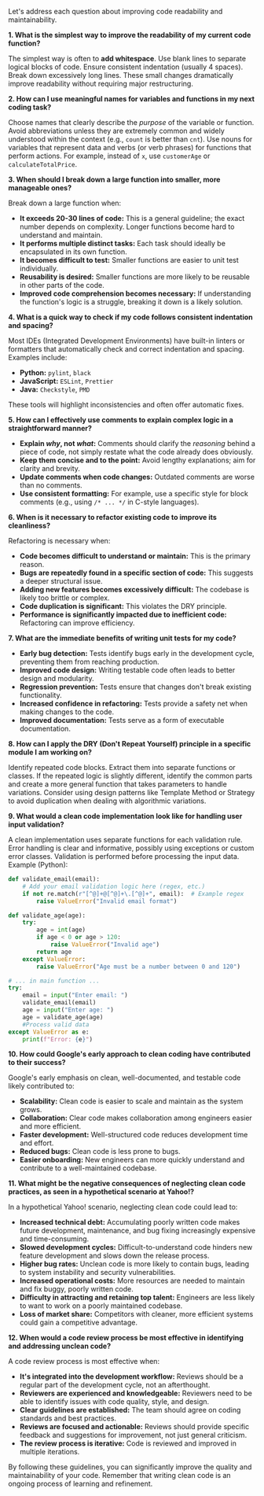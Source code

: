 Let's address each question about improving code readability and maintainability.

**1. What is the simplest way to improve the readability of my current code function?**

The simplest way is often to **add whitespace**.  Use blank lines to separate logical blocks of code.  Ensure consistent indentation (usually 4 spaces).  Break down excessively long lines.  These small changes dramatically improve readability without requiring major restructuring.

**2. How can I use meaningful names for variables and functions in my next coding task?**

Choose names that clearly describe the *purpose* of the variable or function.  Avoid abbreviations unless they are extremely common and widely understood within the context (e.g., `count` is better than `cnt`).  Use nouns for variables that represent data and verbs (or verb phrases) for functions that perform actions.  For example, instead of `x`, use `customerAge` or `calculateTotalPrice`.

**3. When should I break down a large function into smaller, more manageable ones?**

Break down a large function when:

* **It exceeds 20-30 lines of code:**  This is a general guideline; the exact number depends on complexity.  Longer functions become hard to understand and maintain.
* **It performs multiple distinct tasks:** Each task should ideally be encapsulated in its own function.
* **It becomes difficult to test:** Smaller functions are easier to unit test individually.
* **Reusability is desired:** Smaller functions are more likely to be reusable in other parts of the code.
* **Improved code comprehension becomes necessary:** If understanding the function's logic is a struggle, breaking it down is a likely solution.

**4. What is a quick way to check if my code follows consistent indentation and spacing?**

Most IDEs (Integrated Development Environments) have built-in linters or formatters that automatically check and correct indentation and spacing.  Examples include:

* **Python:** `pylint`, `black`
* **JavaScript:** `ESLint`, `Prettier`
* **Java:** `Checkstyle`, `PMD`

These tools will highlight inconsistencies and often offer automatic fixes.

**5. How can I effectively use comments to explain complex logic in a straightforward manner?**

* **Explain *why*, not *what*:** Comments should clarify the *reasoning* behind a piece of code, not simply restate what the code already does obviously.
* **Keep them concise and to the point:** Avoid lengthy explanations; aim for clarity and brevity.
* **Update comments when code changes:** Outdated comments are worse than no comments.
* **Use consistent formatting:**  For example, use a specific style for block comments (e.g., using `/* ... */` in C-style languages).

**6. When is it necessary to refactor existing code to improve its cleanliness?**

Refactoring is necessary when:

* **Code becomes difficult to understand or maintain:**  This is the primary reason.
* **Bugs are repeatedly found in a specific section of code:**  This suggests a deeper structural issue.
* **Adding new features becomes excessively difficult:**  The codebase is likely too brittle or complex.
* **Code duplication is significant:**  This violates the DRY principle.
* **Performance is significantly impacted due to inefficient code:**  Refactoring can improve efficiency.


**7. What are the immediate benefits of writing unit tests for my code?**

* **Early bug detection:**  Tests identify bugs early in the development cycle, preventing them from reaching production.
* **Improved code design:**  Writing testable code often leads to better design and modularity.
* **Regression prevention:** Tests ensure that changes don't break existing functionality.
* **Increased confidence in refactoring:**  Tests provide a safety net when making changes to the code.
* **Improved documentation:**  Tests serve as a form of executable documentation.

**8. How can I apply the DRY (Don't Repeat Yourself) principle in a specific module I am working on?**

Identify repeated code blocks. Extract them into separate functions or classes.  If the repeated logic is slightly different, identify the common parts and create a more general function that takes parameters to handle variations.  Consider using design patterns like Template Method or Strategy to avoid duplication when dealing with algorithmic variations.

**9. What would a clean code implementation look like for handling user input validation?**

A clean implementation uses separate functions for each validation rule.  Error handling is clear and informative, possibly using exceptions or custom error classes.  Validation is performed before processing the input data. Example (Python):


```python
def validate_email(email):
    # Add your email validation logic here (regex, etc.)
    if not re.match(r"[^@]+@[^@]+\.[^@]+", email):  # Example regex
        raise ValueError("Invalid email format")

def validate_age(age):
    try:
        age = int(age)
        if age < 0 or age > 120:
            raise ValueError("Invalid age")
        return age
    except ValueError:
        raise ValueError("Age must be a number between 0 and 120")

# ... in main function ...
try:
    email = input("Enter email: ")
    validate_email(email)
    age = input("Enter age: ")
    age = validate_age(age)
    #Process valid data
except ValueError as e:
    print(f"Error: {e}")
```

**10. How could Google's early approach to clean coding have contributed to their success?**

Google's early emphasis on clean, well-documented, and testable code likely contributed to:

* **Scalability:**  Clean code is easier to scale and maintain as the system grows.
* **Collaboration:**  Clear code makes collaboration among engineers easier and more efficient.
* **Faster development:**  Well-structured code reduces development time and effort.
* **Reduced bugs:**  Clean code is less prone to bugs.
* **Easier onboarding:**  New engineers can more quickly understand and contribute to a well-maintained codebase.

**11. What might be the negative consequences of neglecting clean code practices, as seen in a hypothetical scenario at Yahoo!?**

In a hypothetical Yahoo! scenario, neglecting clean code could lead to:

* **Increased technical debt:**  Accumulating poorly written code makes future development, maintenance, and bug fixing increasingly expensive and time-consuming.
* **Slowed development cycles:**  Difficult-to-understand code hinders new feature development and slows down the release process.
* **Higher bug rates:**  Unclean code is more likely to contain bugs, leading to system instability and security vulnerabilities.
* **Increased operational costs:**  More resources are needed to maintain and fix buggy, poorly written code.
* **Difficulty in attracting and retaining top talent:**  Engineers are less likely to want to work on a poorly maintained codebase.
* **Loss of market share:**  Competitors with cleaner, more efficient systems could gain a competitive advantage.


**12. When would a code review process be most effective in identifying and addressing unclean code?**

A code review process is most effective when:

* **It's integrated into the development workflow:** Reviews should be a regular part of the development cycle, not an afterthought.
* **Reviewers are experienced and knowledgeable:**  Reviewers need to be able to identify issues with code quality, style, and design.
* **Clear guidelines are established:**  The team should agree on coding standards and best practices.
* **Reviews are focused and actionable:**  Reviews should provide specific feedback and suggestions for improvement, not just general criticism.
* **The review process is iterative:**  Code is reviewed and improved in multiple iterations.


By following these guidelines, you can significantly improve the quality and maintainability of your code.  Remember that writing clean code is an ongoing process of learning and refinement.
